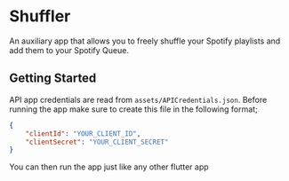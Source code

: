 # Shuffler

An auxiliary app that allows you to freely shuffle your Spotify playlists and add them to your Spotify Queue.

## Getting Started

API app credentials are read from `assets/APICredentials.json`. Before running the app make sure to create this file in the following format;

```json
{
    "clientId": "YOUR_CLIENT_ID",
    "clientSecret": "YOUR_CLIENT_SECRET"
}
```

You can then run the app just like any other flutter app